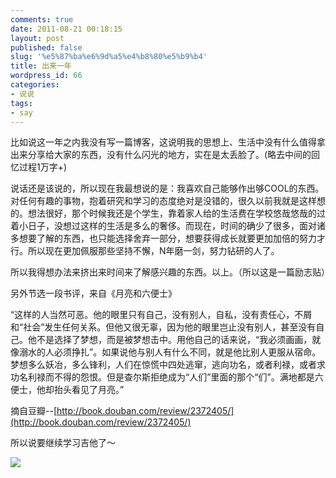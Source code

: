 ```yaml
---
comments: true
date: 2011-08-21 00:18:15
layout: post
published: false
slug: '%e5%87%ba%e6%9d%a5%e4%b8%80%e5%b9%b4'
title: 出来一年
wordpress_id: 66
categories:
- 说说
tags:
- say
---
```


比如说这一年之内我没有写一篇博客，这说明我的思想上、生活中没有什么值得拿出来分享给大家的东西，没有什么闪光的地方，实在是太丢脸了。(略去中间的回忆过程1万字+)

说话还是该说的，所以现在我最想说的是：我喜欢自己能够作出够COOL的东西。对任何有趣的事物，抱着研究和学习的态度绝对是没错的，很久以前我就是这样想的。想法很好，那个时候我还是个学生，靠着家人给的生活费在学校悠哉悠哉的过着小日子，没想过这样的生活是多么的奢侈。而现在，时间的确少了很多，面对诸多想要了解的东西，也只能选择舍弃一部分，想要获得成长就要更加加倍的努力才行。所以现在更加佩服那些坚持不懈，N年磨一剑，努力钻研的人了。

所以我得想办法来挤出来时间来了解感兴趣的东西。以上。（所以这是一篇励志贴）

另外节选一段书评，来自《月亮和六便士》

“这样的人当然可恶。他的眼里只有自己，没有别人，自私，没有责任心，不屑和“社会”发生任何关系。但他又很无辜，因为他的眼里岂止没有别人，甚至没有自己。他不是选择了梦想，而是被梦想击中。用他自己的话来说，“我必须画画，就像溺水的人必须挣扎”。如果说他与别人有什么不同，就是他比别人更服从宿命。梦想多么妖冶，多么锋利，人们在惊慌中四处逃窜，逃向功名，或者利禄，或者求功名利禄而不得的怨恨。但是查尔斯拒绝成为“人们”里面的那个“们”。满地都是六便士，他却抬头看见了月亮。”

摘自豆瓣--[http://book.douban.com/review/2372405/](http://book.douban.com/review/2372405/)

所以说要继续学习吉他了～

[![](http://ofshellohicy.info/wp-content/uploads/2011/08/IMG_0346.jpg)](http://ofshellohicy.info/wp-content/uploads/2011/08/IMG_0346.jpg)

